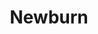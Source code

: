 ---
title: 'Newburn'
altTitle: 'Cafes in Newburn'
url: '/locations/newburn/'
type: 'location'
id: 'newburn'
geolocation:
  lat: 54.9783
  long: 1.6178
population: null
area: null
history: null
landmarks: null
climate: null
economy: null
content: "Newburn is a picturesque village located in the western suburbs of Newcastle upon Tyne, which is well known for its serene landscapes and river views. In this area, you can find some cozy cafes where you can enjoy a cup of coffee while soaking up the peaceful atmosphere. One such cafe is The Coffee Co, located on Newburn High Street, where you can enjoy a warm drink and homemade cake. Another great spot is Caffe Valeria, offering a range of tasty treats and specialty coffee. Lastly, The Lavender Tearooms is a perfect spot to relax and unwind, with its vintage decor and delightful selection of homemade cakes and pastries. These are just a few of the many charming cafes in Newburn that you won't want to miss."
images:
  header:
    src: '/images/locations/gateshead-quayside-north-east-england.jpeg'
    alt: 'Gateshead Quayside, North East England'
    width: 1920
    height: 1024
  thumbnail:
    src: '/images/locations/gateshead-quayside-north-east-england.jpeg'
    alt: 'Gateshead Quayside, North East England'
    width: 400
    height: 300
head:
  title: 'Cafes in Newburn : Explore Cafes and Coffee Blends Across Tyne & Wear'
  meta:
    - name: 'keywords'
      content: 'cafe finder, coffee shop locator, cafe reviews, cafe events, cafe news, speciality coffee, cafe blog, coffee culture'
    - name: 'robots'
      content: 'index, follow'
    - name: 'author'
      content: 'Chris Prusakiewicz with ChatGPT'
    - name: 'copyright'
      content: '© 2023 The Coffee Detectives'
settings:
  slider: false
---